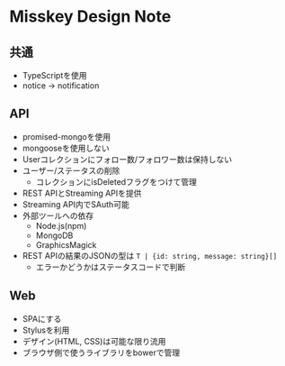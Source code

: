 # Misskey Design Note

## 共通
* TypeScriptを使用
* notice -> notification

## API
* promised-mongoを使用
* mongooseを使用しない
* Userコレクションにフォロー数/フォロワー数は保持しない
* ユーザー/ステータスの削除
  * コレクションにisDeletedフラグをつけて管理
* REST APIとStreaming APIを提供
* Streaming API内でSAuth可能
* 外部ツールへの依存
  * Node.js(npm)
  * MongoDB
  * GraphicsMagick
* REST APIの結果のJSONの型は `T | {id: string, message: string}[]`
  * エラーかどうかはステータスコードで判断

## Web
* SPAにする
* Stylusを利用
* デザイン(HTML, CSS)は可能な限り流用
* ブラウザ側で使うライブラリをbowerで管理 
